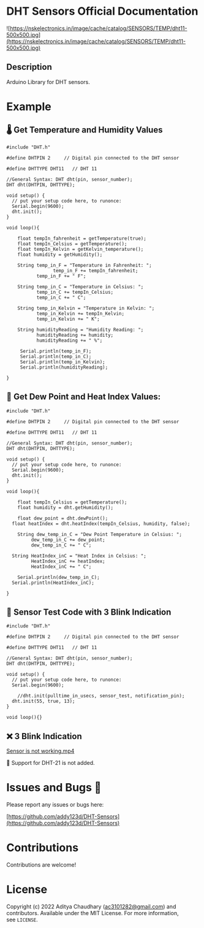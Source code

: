# DHT Sensors Official Documentation


![https://nskelectronics.in/image/cache/catalog/SENSORS/TEMP/dht11-500x500.jpg](https://nskelectronics.in/image/cache/catalog/SENSORS/TEMP/dht11-500x500.jpg)

## Description

Arduino Library for DHT sensors.

# Example

## 🌡️ Get Temperature and Humidity Values

```arduino
#include "DHT.h"

#define DHTPIN 2     // Digital pin connected to the DHT sensor

#define DHTTYPE DHT11   // DHT 11

//General Syntax: DHT dht(pin, sensor_number);
DHT dht(DHTPIN, DHTTYPE);

void setup() {
  // put your setup code here, to runonce:
  Serial.begin(9600);
  dht.init();
}

void loop(){

	float tempIn_fahrenheit = getTemperature(true); 
	float tempIn_Celsius = getTemperature();
	float tempIn_Kelvin = getKelvin_temperature();
	float humidity = getHumidity();

	String temp_in_F = "Temperature in Fahrenheit: ";
				 temp_in_F += tempIn_fahrenheit;
	       temp_in_F += " F";

	String temp_in_C = "Temperature in Celsius: ";
	       temp_in_C += tempIn_Celsius;
	       temp_in_C += " C";
	
	String temp_in_Kelvin = "Temperature in Kelvin: ";
	       temp_in_Kelvin += tempIn_Kelvin;
	       temp_in_Kelvin += " K";

	String humidityReading = "Humidity Reading: ";
	       humidityReading += humidity;
	       humidityReading += " %";

	 Serial.println(temp_in_F);
	 Serial.println(temp_in_C);
	 Serial.println(temp_in_Kelvin);
	 Serial.println(humidityReading);

}
```

## 🥵 Get Dew Point and Heat Index Values:

```arduino
#include "DHT.h"

#define DHTPIN 2     // Digital pin connected to the DHT sensor

#define DHTTYPE DHT11   // DHT 11

//General Syntax: DHT dht(pin, sensor_number);
DHT dht(DHTPIN, DHTTYPE);

void setup() {
  // put your setup code here, to runonce:
  Serial.begin(9600);
  dht.init();
}

void loop(){

	float tempIn_Celsius = getTemperature();
	float humidity = dht.getHumidity();

	float dew_point = dht.dewPoint();   
  float heatIndex = dht.heatIndex(tempIn_Celsius, humidity, false);

	String dew_temp_in_C = "Dew Point Temperature in Celsius: ";
         dew_temp_in_C += dew_point;
         dew_temp_in_C += " C";

  String HeatIndex_inC = "Heat Index in Celsius: ";
         HeatIndex_inC += heatIndex;
         HeatIndex_inC += " C";

	Serial.println(dew_temp_in_C);
  Serial.println(HeatIndex_inC);

}
```

## 🧪 Sensor Test Code with 3 Blink Indication

```arduino
#include "DHT.h"

#define DHTPIN 2     // Digital pin connected to the DHT sensor

#define DHTTYPE DHT11   // DHT 11

//General Syntax: DHT dht(pin, sensor_number);
DHT dht(DHTPIN, DHTTYPE);

void setup() {
  // put your setup code here, to runonce:
  Serial.begin(9600);

	//dht.init(pulltime_in_usecs, sensor_test, notification_pin);
  dht.init(55, true, 13);
}

void loop(){}
```

## ❌ 3 Blink Indication

[Sensor is not working.mp4](DHT%20Sensors%20Official%20Documentation%2037f201ef8aae49f99ad52dc9482888b7/Sensor_is_not_working.mp4)

<aside>
🔴 Support for DHT-21 is not added.

</aside>

# Issues and Bugs 🐛

Please report any issues or bugs here:

[https://github.com/addy123d/DHT-Sensors](https://github.com/addy123d/DHT-Sensors)

# Contributions

Contributions are welcome!

# License

Copyright (c) 2022 Aditya Chaudhary (ac3101282@gmail.com) and contributors. Available under the MIT License. For more information, see `LICENSE`.